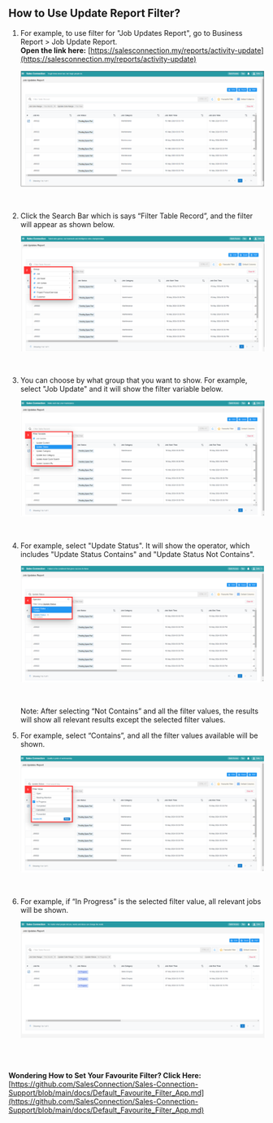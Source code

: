 ## How to Use Update Report Filter?

1. For example, to use filter for "Job Updates Report", go to Business Report > Job Update Report.<br>
   **Open the link here:** [https://salesconnection.my/reports/activity-update](https://salesconnection.my/reports/activity-update)

   <p align="center">
     <img src="img/Job_Update_Report_Filter_Step_1.png">
   </p><br>

2. Click the Search Bar which is says “Filter Table Record”, and the filter will appear as shown below.

   <p align="center">
     <img src="img/Job_Update_Report_Filter_Step_2.png">
   </p><br>

3. You can choose by what group that you want to show. For example, select "Job Update" and it will show the filter variable below.<br>

   <p align="center">
     <img src="img/Job_Update_Report_Filter_Step_3.png">
   </p><br>

4. For example, select "Update Status". It will show the operator, which includes "Update Status Contains" and "Update Status Not Contains".

   <p align="center">
     <img src="img/Job_Update_Report_Filter_Step_4.png">
   </p><br>

   Note: After selecting “Not Contains” and all the filter values, the results will show all relevant results except the selected filter values.<br>

5. For example, select “Contains”, and all the filter values available will be shown.

   <p align="center">
     <img src="img/Job_Update_Report_Filter_Step_5.png">
   </p><br>

6. For example, if “In Progress” is the selected filter value, all relevant jobs will be shown. 

   <p align="center">
     <img src="img/Job_Update_Report_Filter_Result.png">
   </p><br><br> 

**Wondering How to Set Your Favourite Filter? Click Here:** [https://github.com/SalesConnection/Sales-Connection-Support/blob/main/docs/Default_Favourite_Filter_App.md](https://github.com/SalesConnection/Sales-Connection-Support/blob/main/docs/Default_Favourite_Filter_App.md)
